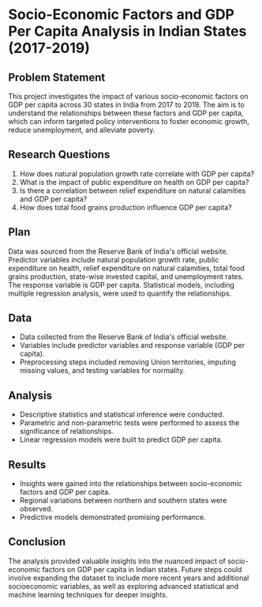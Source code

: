 # Socio-Economic Factors and GDP Per Capita Analysis in Indian States (2017-2019)

## Problem Statement
This project investigates the impact of various socio-economic factors on GDP per capita across 30 states in India from 2017 to 2019. The aim is to understand the relationships between these factors and GDP per capita, which can inform targeted policy interventions to foster economic growth, reduce unemployment, and alleviate poverty.

## Research Questions
1. How does natural population growth rate correlate with GDP per capita?
2. What is the impact of public expenditure on health on GDP per capita?
3. Is there a correlation between relief expenditure on natural calamities and GDP per capita?
4. How does total food grains production influence GDP per capita?

## Plan
Data was sourced from the Reserve Bank of India's official website. Predictor variables include natural population growth rate, public expenditure on health, relief expenditure on natural calamities, total food grains production, state-wise invested capital, and unemployment rates. The response variable is GDP per capita. Statistical models, including multiple regression analysis, were used to quantify the relationships.

## Data
- Data collected from the Reserve Bank of India's official website.
- Variables include predictor variables and response variable (GDP per capita).
- Preprocessing steps included removing Union territories, imputing missing values, and testing variables for normality.

## Analysis
- Descriptive statistics and statistical inference were conducted.
- Parametric and non-parametric tests were performed to assess the significance of relationships.
- Linear regression models were built to predict GDP per capita.

## Results
- Insights were gained into the relationships between socio-economic factors and GDP per capita.
- Regional variations between northern and southern states were observed.
- Predictive models demonstrated promising performance.

## Conclusion
The analysis provided valuable insights into the nuanced impact of socio-economic factors on GDP per capita in Indian states. Future steps could involve expanding the dataset to include more recent years and additional socioeconomic variables, as well as exploring advanced statistical and machine learning techniques for deeper insights.
